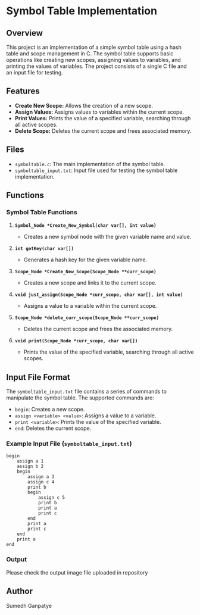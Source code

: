 # Symbol Table Implementation

## Overview
This project is an implementation of a simple symbol table using a hash table and scope management in C. The symbol table supports basic operations like creating new scopes, assigning values to variables, and printing the values of variables. The project consists of a single C file and an input file for testing.

## Features
- **Create New Scope:** Allows the creation of a new scope.
- **Assign Values:** Assigns values to variables within the current scope.
- **Print Values:** Prints the value of a specified variable, searching through all active scopes.
- **Delete Scope:** Deletes the current scope and frees associated memory.

## Files
- `symboltable.c`: The main implementation of the symbol table.
- `symboltable_input.txt`: Input file used for testing the symbol table implementation.

## Functions

### Symbol Table Functions

1. **`Symbol_Node *Create_New_Symbol(char var[], int value)`**
   - Creates a new symbol node with the given variable name and value.
   
2. **`int getKey(char var[])`**
   - Generates a hash key for the given variable name.
   
3. **`Scope_Node *Create_New_Scope(Scope_Node **curr_scope)`**
   - Creates a new scope and links it to the current scope.
   
4. **`void just_assign(Scope_Node *curr_scope, char var[], int value)`**
   - Assigns a value to a variable within the current scope.
   
5. **`Scope_Node *delete_curr_scope(Scope_Node **curr_scope)`**
   - Deletes the current scope and frees the associated memory.
   
6. **`void print(Scope_Node *curr_scope, char var[])`**
   - Prints the value of the specified variable, searching through all active scopes.

## Input File Format
The `symboltable_input.txt` file contains a series of commands to manipulate the symbol table. The supported commands are:

- `begin`: Creates a new scope.
- `assign <variable> <value>`: Assigns a value to a variable.
- `print <variable>`: Prints the value of the specified variable.
- `end`: Deletes the current scope.

### Example Input File (`symboltable_input.txt`)

```plaintext
begin 
    assign a 1
    assign b 2
    begin
        assign a 3
        assign c 4
        print b
        begin
            assign c 5
            print b
            print a
            print c
        end
        print a
        print c
    end
    print a
end
```
### Output
Please check the output image file uploaded in repository
## Author
Sumedh Ganpatye
